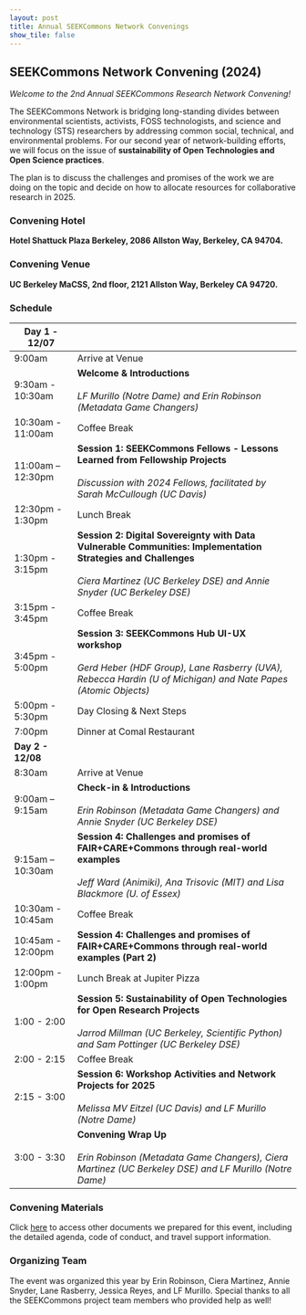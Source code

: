 ```yaml
---
layout: post
title: Annual SEEKCommons Network Convenings
show_tile: false
---
```

## SEEKCommons Network Convening (2024)

_Welcome to the 2nd Annual SEEKCommons Research Network Convening!_

The SEEKCommons Network is bridging long-standing divides between environmental scientists, activists, FOSS technologists, and science and technology (STS) researchers by addressing common social, technical, and environmental problems. For our second year of network-building efforts, we will focus on the issue of __sustainability of Open Technologies and Open Science practices__.

The plan is to discuss the challenges and promises of the work we are doing on the topic and decide on how to allocate resources for collaborative research in 2025.

### Convening Hotel

**Hotel Shattuck Plaza Berkeley, 2086 Allston Way, Berkeley, CA 94704.**

### Convening Venue

**UC Berkeley MaCSS, 2nd floor, 2121 Allston Way, Berkeley CA 94720.**

### Schedule 

| **Day 1 - 12/07** |                                                                                                                                                                                            |
|-------------------|--------------------------------------------------------------------------------------------------------------------------------------------------------------------------------------------|
| 9:00am            | Arrive at Venue                                                                                                                                                                            |
| 9:30am - 10:30am  | **Welcome & Introductions**<br><br>_LF Murillo (Notre Dame) and Erin Robinson (Metadata Game Changers)_                                                                                    |
| 10:30am - 11:00am | Coffee Break                                                                                                                                                                               |
| 11:00am – 12:30pm | **Session 1: SEEKCommons Fellows - Lessons Learned from Fellowship Projects**<br><br>_Discussion with 2024 Fellows, facilitated by Sarah McCullough (UC Davis)_                            |
| 12:30pm - 1:30pm  | Lunch Break                                                                                                                                                                                |
| 1:30pm - 3:15pm   | **Session 2: Digital Sovereignty with Data Vulnerable Communities: Implementation Strategies and Challenges**<br><br>_Ciera Martinez (UC Berkeley DSE) and Annie Snyder (UC Berkeley DSE)_ |
| 3:15pm - 3:45pm   | Coffee Break                                                                                                                                                                               |
| 3:45pm - 5:00pm   | **Session 3: SEEKCommons Hub UI-UX workshop**<br><br>_Gerd Heber (HDF Group), Lane Rasberry (UVA), Rebecca Hardin (U of Michigan) and Nate Papes (Atomic Objects)_                         |
| 5:00pm - 5:30pm   | Day Closing & Next Steps                                                                                                                                                                   |
| 7:00pm            | Dinner at Comal Restaurant                                                                                                                                                                 |
| **Day 2 - 12/08** |                                                                                                                                                                                            |
| 8:30am            | Arrive at Venue                                                                                                                                                                            |
| 9:00am – 9:15am   | **Check-in & Introductions**<br><br>_Erin Robinson (Metadata Game Changers) and Annie Snyder (UC Berkeley DSE)_                                                                            |
| 9:15am – 10:30am  | **Session 4: Challenges and promises of FAIR+CARE+Commons through real-world examples**<br><br>_Jeff Ward (Animiki), Ana Trisovic (MIT) and Lisa Blackmore (U. of Essex)_                  |
| 10:30am - 10:45am | Coffee Break                                                                                                                                                                               |
| 10:45am - 12:00pm | **Session 4: Challenges and promises of FAIR+CARE+Commons through real-world examples (Part 2)**                                                                                           |
| 12:00pm - 1:00pm  | Lunch Break at Jupiter Pizza                                                                                                                                                               |
| 1:00 - 2:00       | **Session 5: Sustainability of Open Technologies for Open Research Projects**<br><br>_Jarrod Millman (UC Berkeley, Scientific Python) and Sam Pottinger (UC Berkeley DSE)_                 |
| 2:00 - 2:15       | Coffee Break                                                                                                                                                                               |
| 2:15 - 3:00       | **Session 6: Workshop Activities and Network Projects for 2025**<br><br>_Melissa MV Eitzel (UC Davis) and LF Murillo (Notre Dame)_                                                         |
| 3:00 - 3:30       | **Convening Wrap Up**<br><br>_Erin Robinson (Metadata Game Changers), Ciera Martinez (UC Berkeley DSE) and LF Murillo (Notre Dame)_                                                        |

### Convening Materials

Click [here]() to access other documents we prepared for this event, including the detailed agenda, code of conduct, and travel support information.

### Organizing Team

The event was organized this year by Erin Robinson, Ciera Martinez, Annie Snyder, Lane Rasberry, Jessica Reyes, and LF Murillo. Special thanks to all the SEEKCommons project team members who provided help as well!
